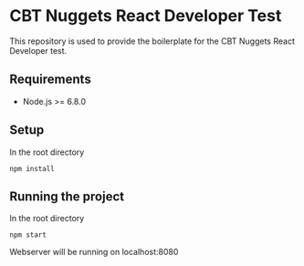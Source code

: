 # CBT Nuggets React Developer Test

This repository is used to provide the boilerplate for the CBT Nuggets React Developer test.

## Requirements
* Node.js >= 6.8.0

## Setup

In the root directory

```
npm install
```

## Running the project

In the root directory

```
npm start
```

Webserver will be running on localhost:8080